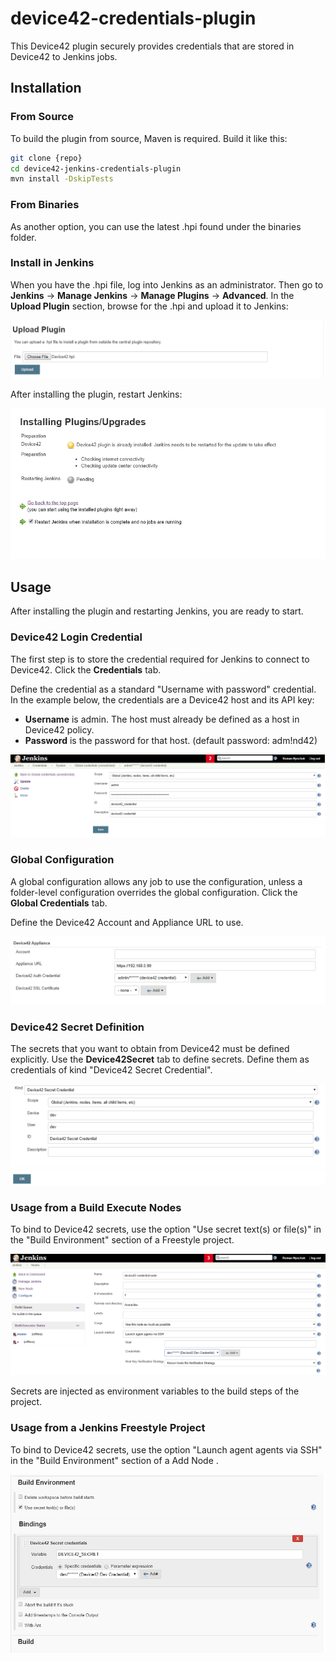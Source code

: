 # device42-credentials-plugin
This Device42 plugin securely provides credentials that are stored in Device42 to Jenkins jobs.  

## Installation

### From Source

To build the plugin from source, Maven is required. Build it like this:

```bash
git clone {repo}
cd device42-jenkins-credentials-plugin
mvn install -DskipTests
```
### From Binaries

As another option, you can use the latest .hpi found under the binaries folder.

### Install in Jenkins

When you have the .hpi file, log into Jenkins as an administrator. Then go to **Jenkins** -> **Manage Jenkins** -> **Manage Plugins** -> 	**Advanced**. 
In the **Upload Plugin** section, browse for the .hpi and upload it to Jenkins:

![Upload Plugin](docs/images/UploadPlugin-Jenkins.png)

After installing the plugin, restart Jenkins:

![Install Plugin](docs/images/Plugin-Installing.png)



## Usage

After installing the plugin and restarting Jenkins, you are ready to start.

### Device42 Login Credential

The first step is to store the credential required for Jenkins to connect to Device42. Click the **Credentials** tab.

 Define the credential as a standard "Username with password" credential. In the example below, the credentials are a Device42 host and its API key: 

* **Username** is admin. The host must already be defined as a host in Device42 policy. 
* **Password** is the password for that host. (default password: adm!nd42)  

![Device42 Login Credential](docs/images/Device42Login-Credential.png)

### Global Configuration

A global configuration allows any job to use the configuration, unless a folder-level configuration overrides the global configuration. Click the **Global Credentials** tab.

 Define the Device42 Account and Appliance URL to use. 

![Global Configuration](docs/images/GlobalConfiguration.png)

 
 

### Device42 Secret Definition

The secrets that you want to obtain from Device42 must be defined explicitly. Use the **Device42Secret** tab to define secrets. Define them as credentials of kind "Device42 Secret Credential". 

![Device42 Secret Definition](docs/images/Device42Secret-Credential.png)


### Usage from a Build Execute Nodes

To bind to Device42 secrets, use the option "Use secret text(s) or file(s)" in the "Build Environment" section of a Freestyle project.

![Secret bindings on Freestyle Project](docs/images/ExecutorNode.png)

Secrets are injected as environment variables to the build steps of the project. 


### Usage from a Jenkins Freestyle Project

To bind to Device42 secrets, use the option "Launch agent agents via SSH" in the "Build Environment" section of a Add Node .

![Secret bindings on Freestyle Project](docs/images/SecretBindingsOnFreestyle.png)


